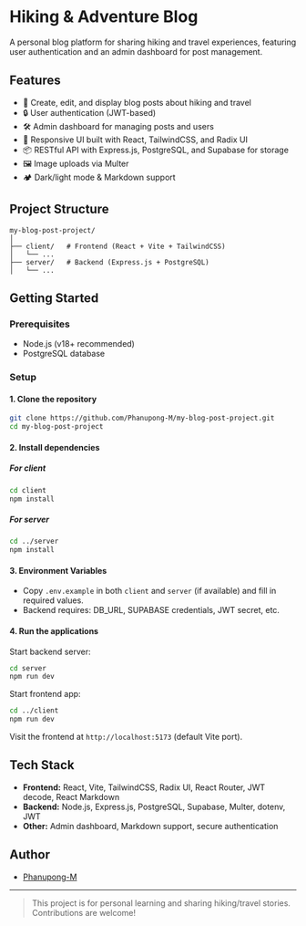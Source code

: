 # Hiking & Adventure Blog

A personal blog platform for sharing hiking and travel experiences, featuring user authentication and an admin dashboard for post management.

## Features

- 📝 Create, edit, and display blog posts about hiking and travel
- 🔒 User authentication (JWT-based)
- 🛠️ Admin dashboard for managing posts and users
- 🌄 Responsive UI built with React, TailwindCSS, and Radix UI
- 📦 RESTful API with Express.js, PostgreSQL, and Supabase for storage
- 🖼️ Image uploads via Multer
- 🏕️ Dark/light mode & Markdown support

## Project Structure

```
my-blog-post-project/
│
├── client/   # Frontend (React + Vite + TailwindCSS)
│   └── ...
├── server/   # Backend (Express.js + PostgreSQL)
│   └── ...
```

## Getting Started

### Prerequisites

- Node.js (v18+ recommended)
- PostgreSQL database

### Setup

#### 1. Clone the repository

```bash
git clone https://github.com/Phanupong-M/my-blog-post-project.git
cd my-blog-post-project
```

#### 2. Install dependencies

##### For client

```bash
cd client
npm install
```

##### For server

```bash
cd ../server
npm install
```

#### 3. Environment Variables

- Copy `.env.example` in both `client` and `server` (if available) and fill in required values.
- Backend requires: DB_URL, SUPABASE credentials, JWT secret, etc.

#### 4. Run the applications

Start backend server:

```bash
cd server
npm run dev
```

Start frontend app:

```bash
cd ../client
npm run dev
```

Visit the frontend at `http://localhost:5173` (default Vite port).

## Tech Stack

- **Frontend:** React, Vite, TailwindCSS, Radix UI, React Router, JWT decode, React Markdown
- **Backend:** Node.js, Express.js, PostgreSQL, Supabase, Multer, dotenv, JWT
- **Other:** Admin dashboard, Markdown support, secure authentication

## Author

- [Phanupong-M](https://github.com/Phanupong-M)

---

> This project is for personal learning and sharing hiking/travel stories. Contributions are welcome!
